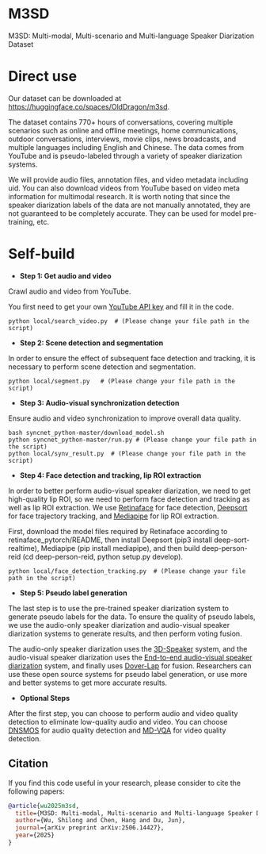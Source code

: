 # M3SD
M3SD: Multi-modal, Multi-scenario and Multi-language Speaker Diarization Dataset
# Direct use

Our dataset can be downloaded at https://huggingface.co/spaces/OldDragon/m3sd.

The dataset contains 770+ hours of conversations, covering multiple scenarios such as online and offline meetings, home communications, outdoor conversations, interviews, movie clips, news broadcasts, and multiple languages ​​including English and Chinese. The data comes from YouTube and is pseudo-labeled through a variety of speaker diarization systems. 

We will provide audio files, annotation files, and video metadata including uid. You can also download videos from YouTube based on video meta information for multimodal research. It is worth noting that since the speaker diarization labels of the data are not manually annotated, they are not guaranteed to be completely accurate. They can be used for model pre-training, etc.

# Self-build

- **Step 1: Get audio and video**

Crawl audio and video from YouTube.

You first need to get your own [YouTube API key](https://console.developers.google.com/apis/api/youtube.googleapis.com) and fill it in the code.
```
python local/search_video.py  # (Please change your file path in the script)
```
- **Step 2: Scene detection and segmentation**

In order to ensure the effect of subsequent face detection and tracking, it is necessary to perform scene detection and segmentation.
```
python local/segment.py   # (Please change your file path in the script)
```
- **Step 3: Audio-visual synchronization detection**

Ensure audio and video synchronization to improve overall data quality.
```
bash syncnet_python-master/download_model.sh
python syncnet_python-master/run.py # (Please change your file path in the script)
python local/synv_result.py  # (Please change your file path in the script)
```
- **Step 4: Face detection and tracking, lip ROI extraction**

In order to better perform audio-visual speaker diarization, we need to get high-quality lip ROI, so we need to perform face detection and tracking as well as lip ROI extraction. We use [Retinaface](https://github.com/bubbliiiing/retinaface-pytorch) for face detection, [Deepsort](https://github.com/levan92/deep_sort_realtime/tree/master) for face trajectory tracking, and [Mediapipe](https://github.com/google-ai-edge/mediapipe) for lip ROI extraction.

First, download the model files required by Retinaface according to retinaface_pytorch/README, then install Deepsort (pip3 install deep-sort-realtime), Mediapipe (pip install mediapipe), and then build deep-person-reid (cd deep-person-reid, python setup.py develop).
```
python local/face_detection_tracking.py  # (Please change your file path in the script)
```
- **Step 5: Pseudo label generation**

The last step is to use the pre-trained speaker diarization system to generate pseudo labels for the data. To ensure the quality of pseudo labels, we use the audio-only speaker diarization and audio-visual speaker diarization systems to generate results, and then perform voting fusion.

The audio-only speaker diarization uses the [3D-Speaker](https://github.com/modelscope/3D-Speaker) system, and the audio-visual speaker diarization uses the [End-to-end audio-visual speaker diarization](https://github.com/mispchallenge/misp2022_baseline/tree/main/track1_AVSD) system, and finally uses [Dover-Lap](https://github.com/desh2608/dover-lap) for fusion.
Researchers can use these open source systems for pseudo label generation, or use more and better systems to get more accurate results.

- **Optional Steps**

After the first step, you can choose to perform audio and video quality detection to eliminate low-quality audio and video. You can choose [DNSMOS](https://github.com/microsoft/DNS-Challenge) for audio quality detection and [MD-VQA](https://github.com/kunyou99/MD-VQA_cvpr2023?tabreadme-ov-file) for video quality detection.

## Citation

If you find this code useful in your research, please consider to cite the following papers:

```bibtex
@article{wu2025m3sd,
  title={M3SD: Multi-modal, Multi-scenario and Multi-language Speaker Diarization Dataset},
  author={Wu, Shilong and Chen, Hang and Du, Jun},
  journal={arXiv preprint arXiv:2506.14427},
  year={2025}
}
```
